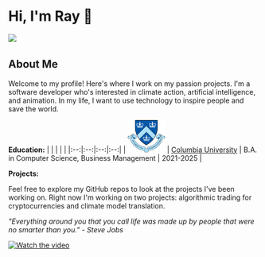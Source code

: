 # Hi, I'm Ray 👋

[![](https://img.shields.io/badge/LinkedIn-blue)](https://www.linkedin.com/in/raymond-forman-87191821a/)

## About Me

Welcome to my profile! Here's where I work on my passion projects. I'm a software developer who's interested in climate action, artificial intelligence, and animation. In my life, I want to use technology to inspire people and save the world. 

**Education:**
| | | | |
|:--:|:--:|:--:|:--:|
| <img width="75" src="./columbia.png" alt="Columbia"></img> | [Columbia University](https://www.columbia.edu/) | B.A. in Computer Science, Business Management | 2021-2025 |


**Projects:** 

Feel free to explore my GitHub repos to look at the projects I've been working on. Right now I'm working on two projects: algorithmic trading for cryptocurrencies and climate model translation.

_"Everything around you that you call life was made up by people that were no smarter than you." - Steve Jobs_

[![Watch the video](https://img.youtube.com/vi/kYfNvmF0Bqw/0.jpg)](https://youtu.be/kYfNvmF0Bqw?si=k36tII0f5eApTav1&t=7)
